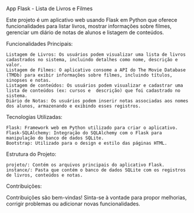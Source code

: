 App Flask - Lista de Livros e Filmes

Este projeto é um aplicativo web usando Flask em Python que oferece funcionalidades para listar livros, mostrar informações sobre filmes, gerenciar um diário de notas de alunos e listagem de conteúdos.

Funcionalidades Principais:

    Listagem de Livros: Os usuários podem visualizar uma lista de livros cadastrados no sistema, incluindo detalhes como nome, descrição e valor.
    Listagem de Filmes: O aplicativo consome a API do The Movie Database (TMDb) para exibir informações sobre filmes, incluindo títulos, sinopses e notas.
    Listagem de conteúdos: Os usuários podem visualizar e cadastrar uma lista de conteúdos (ex: cursos e  descrição) que foi cadastrado no sistema.
    Diário de Notas: Os usuários podem inserir notas associadas aos nomes dos alunos, armazenando e exibindo esses registros.

Tecnologias Utilizadas:

    Flask: Framework web em Python utilizado para criar o aplicativo.
    Flask-SQLAlchemy: Integração do SQLAlchemy com o Flask para manipulação do banco de dados SQLite.
    Bootstrap: Utilizado para o design e estilo das páginas HTML.

Estrutura do Projeto:

    projeto/: Contém os arquivos principais do aplicativo Flask.
    instance/: Pasta que contém o banco de dados SQLite com os registros de livros, conteúdos e notas.

Contribuições:

Contribuições são bem-vindas! Sinta-se à vontade para propor melhorias, corrigir problemas ou adicionar novas funcionalidades.
